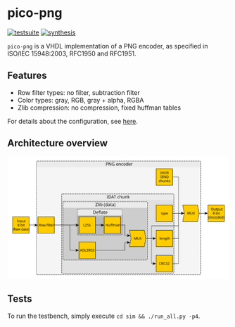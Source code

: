 # pico-png

[![testsuite](https://github.com/marph91/pico-png/workflows/tests/badge.svg)](https://github.com/marph91/pico-png/actions?query=workflow%3Atests)
[![synthesis](https://github.com/marph91/pico-png/workflows/synthesis/badge.svg)](https://github.com/marph91/pico-png/actions?query=workflow%3Asynthesis)

`pico-png` is a VHDL implementation of a PNG encoder, as specified in ISO/IEC 15948:2003, RFC1950 and RFC1951.

## Features

- Row filter types: no filter, subtraction filter
- Color types: gray, RGB, gray + alpha, RGBA
- Zlib compression: no compression, fixed huffman tables

For details about the configuration, see [here](doc/toplevel_interface.md).

## Architecture overview

![architecture_overview](doc/images/overview.svg)

## Tests

To run the testbench, simply execute `cd sim && ./run_all.py -p4`.
